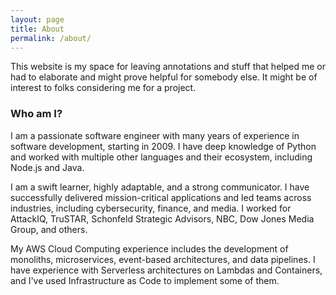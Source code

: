 ```yaml
---
layout: page
title: About
permalink: /about/
---
```


This website is my space for leaving annotations and stuff that helped me or had to elaborate and might prove helpful for somebody else. It might be of interest to folks considering me for a project.

### Who am I?

I am a passionate software engineer with many years of experience in software development, starting in 2009. I have deep knowledge of Python and worked with multiple other languages and their ecosystem, including Node.js and Java.

I am a swift learner, highly adaptable, and a strong communicator. I have successfully delivered mission-critical applications and led teams across industries, including cybersecurity, finance, and media. I worked for AttackIQ, TruSTAR, Schonfeld Strategic Advisors, NBC, Dow Jones Media Group, and others.

My AWS Cloud Computing experience includes the development of monoliths, microservices, event-based architectures, and data pipelines. I have experience with Serverless architectures on Lambdas and Containers, and I've used Infrastructure as Code to implement some of them.
